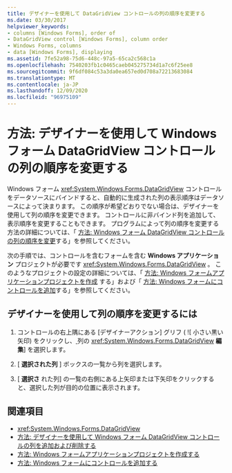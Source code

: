 ```yaml
---
title: デザイナーを使用して DataGridView コントロールの列の順序を変更する
ms.date: 03/30/2017
helpviewer_keywords:
- columns [Windows Forms], order of
- DataGridView control [Windows Forms], column order
- Windows Forms, columns
- data [Windows Forms], displaying
ms.assetid: 7fe52a98-75d6-448c-97a5-65ca2c568c1a
ms.openlocfilehash: 7540203fb1c0465caeb045275734d1a7c6f25ee8
ms.sourcegitcommit: 9f6df084c53a3da0ea657ed0d708a72213683084
ms.translationtype: MT
ms.contentlocale: ja-JP
ms.lasthandoff: 12/09/2020
ms.locfileid: "96975109"
---
```

# <a name="how-to-change-the-order-of-columns-in-the-windows-forms-datagridview-control-using-the-designer"></a>方法: デザイナーを使用して Windows フォーム DataGridView コントロールの列の順序を変更する

Windows フォーム <xref:System.Windows.Forms.DataGridView> コントロールをデータソースにバインドすると、自動的に生成された列の表示順序はデータソースによって決まります。 この順序が希望どおりでない場合は、デザイナーを使用して列の順序を変更できます。 コントロールに非バインド列を追加して、表示順序を変更することもできます。 プログラムによって列の順序を変更する方法の詳細については、「 [方法: Windows フォーム DataGridView コントロールの列の順序を変更](how-to-change-the-order-of-columns-in-the-windows-forms-datagridview-control.md)する」を参照してください。

次の手順では、コントロールを含むフォームを含む **Windows アプリケーション** プロジェクトが必要です <xref:System.Windows.Forms.DataGridView> 。 このようなプロジェクトの設定の詳細については、「 [方法: Windows フォームアプリケーションプロジェクトを作成](/visualstudio/ide/step-1-create-a-windows-forms-application-project) する」および「 [方法: Windows フォームにコントロールを追加](how-to-add-controls-to-windows-forms.md)する」を参照してください。

## <a name="to-change-the-column-order-using-the-designer"></a>デザイナーを使用して列の順序を変更するには

1. コントロールの右上隅にある [デザイナーアクション] グリフ ( ![ 小さい黒い矢印) をクリックし、[ ](./media/designer-actions-glyph.gif) 列の <xref:System.Windows.Forms.DataGridView> **編集**] を選択します。

2. [ **選択された列** ] ボックスの一覧から列を選択します。

3. [ **選択さ** れた列] の一覧の右側にある上矢印または下矢印をクリックすると、選択した列が目的の位置に表示されます。

## <a name="see-also"></a>関連項目

- <xref:System.Windows.Forms.DataGridView>
- [方法: デザイナーを使用して Windows フォーム DataGridView コントロールの列を追加および削除する](add-and-remove-columns-in-the-datagrid-using-the-designer.md)
- [方法: Windows フォームアプリケーションプロジェクトを作成する](/visualstudio/ide/step-1-create-a-windows-forms-application-project)
- [方法: Windows フォームにコントロールを追加する](how-to-add-controls-to-windows-forms.md)
